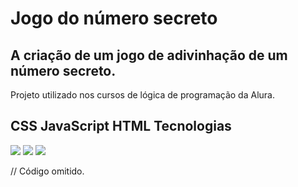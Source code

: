 <h1>Jogo do número secreto</h1>

<h2> A criação de um jogo de adivinhação de um número secreto. </h2>
<p>Projeto utilizado nos cursos de lógica de programação da Alura.</p>

## CSS  JavaScript HTML Tecnologias
<div>
  <img src="https://img.shields.io/badge/HTML-239120?style=for-the-badge&logo=html5&logoColor=white">
  <img src="https://img.shields.io/badge/CSS-239120?&style=for-the-badge&logo=css3&logoColor=white">
  <img src="https://img.shields.io/badge/JavaScript-F7DF1E?style=for-the-badge&logo=javascript&logoColor=black">
</div>

// Código omitido. 
